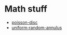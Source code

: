 # Math stuff

- [poisson-disc](https://jniac.github.io/play/canvas/math/poisson-disc/)
- [uniform-random-annulus](https://jniac.github.io/play/canvas/math/uniform-random-annulus/)
